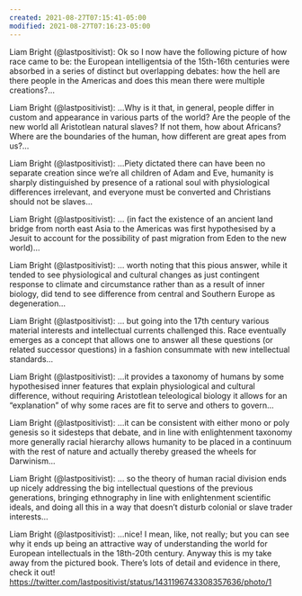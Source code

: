 ```yaml
---
created: 2021-08-27T07:15:41-05:00
modified: 2021-08-27T07:16:23-05:00
---
```


Liam Bright (@lastpositivist): Ok so I now have the following picture of how race came to be: the European intelligentsia of the 15th-16th centuries were absorbed in a series of distinct but overlapping debates: how the hell are there people in the Americas and does this mean there were multiple creations?…

Liam Bright (@lastpositivist): …Why is it that, in general, people differ in custom and appearance in various parts of the world? Are the people of the new world all Aristotlean natural slaves? If not them, how about Africans? Where are the boundaries of the human, how different are great apes from us?…

Liam Bright (@lastpositivist): …Piety dictated there can have been no separate creation since we’re all children of Adam and Eve, humanity is sharply distinguished by presence of a rational soul with physiological differences irrelevant, and everyone must be converted and  Christians should not be slaves…

Liam Bright (@lastpositivist): … (in fact the existence of an ancient land bridge from north east Asia to the Americas was first hypothesised by a Jesuit to account for the possibility of past migration from Eden to the new world)…

Liam Bright (@lastpositivist): … worth noting that this pious answer, while it tended to see physiological and cultural changes as just contingent response to climate and circumstance rather than as a result of inner biology, did tend to see difference from central and Southern Europe as degeneration…

Liam Bright (@lastpositivist): … but going into the 17th century various material interests and intellectual currents challenged this. Race eventually emerges as a concept that allows one to answer all these questions (or related successor questions) in a fashion consummate with new intellectual standards…

Liam Bright (@lastpositivist): …it provides a taxonomy of humans by some hypothesised inner features that explain physiological and cultural difference, without requiring Aristotlean teleological biology it allows for an “explanation” of why some races are fit to serve and others to govern…

Liam Bright (@lastpositivist): …it can be consistent with either mono or poly genesis so it sidesteps that debate, and in line with enlightenment taxonomy more generally racial hierarchy allows humanity to be placed in a continuum with the rest of nature and actually thereby greased the wheels for Darwinism…

Liam Bright (@lastpositivist): … so the theory of human racial division ends up nicely addressing the big intellectual questions of the previous generations, bringing ethnography in line with enlightenment scientific ideals, and doing all this in a way that doesn’t disturb colonial or slave trader interests…

Liam Bright (@lastpositivist): …nice! I mean, like, not really; but you can see why it ends up being an attractive way of understanding the world for European intellectuals in the 18th-20th century. Anyway this is my take away from the pictured book. There’s lots of detail and evidence in there, check it out! https://twitter.com/lastpositivist/status/1431196743308357636/photo/1
